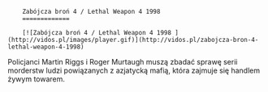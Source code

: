 
        Zabójcza broń 4 / Lethal Weapon 4 1998 
        =============
        
        [![Zabójcza broń 4 / Lethal Weapon 4 1998 ](http://vidos.pl/images/player.gif)](http://vidos.pl/zabojcza-bron-4-lethal-weapon-4-1998)
        
        
 Policjanci Martin Riggs i Roger Murtaugh muszą zbadać sprawę serii morderstw ludzi powiązanych z azjatycką mafią, która zajmuje się handlem żywym towarem.
    